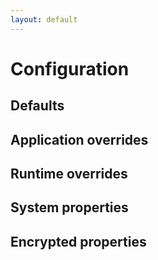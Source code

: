 ```yaml
---
layout: default
---
```

Configuration
=============



Defaults
--------

Application overrides
---------------------


Runtime overrides
-----------------


System properties
-----------------


Encrypted properties
--------------------
